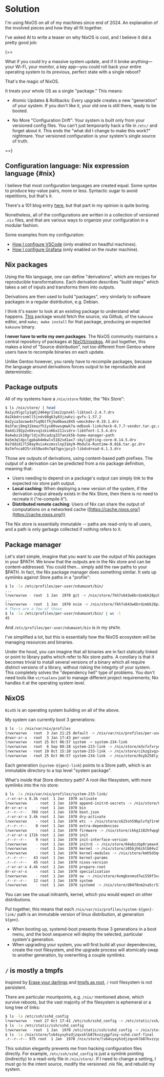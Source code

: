 # Solution

I'm using NixOS on all of my machines since end of 2024. An explanation of the involved pieces and
how they all fit together.

I've asked AI to write a teaser on why NixOS is cool, and I believe it did a pretty good job:

{==

What if you could try a massive system update, and if it broke anything—your Wi-Fi, your monitor, a
key app—you could roll back your entire operating system to its previous, perfect state with a
single reboot?

That's the magic of NixOS.

It treats your whole OS as a single "package." This means:

- Atomic Updates & Rollbacks: Every upgrade creates a new "generation" of your system. If you don't
  like it, your old one is still there, ready to be booted.

- No More "Configuration Drift": Your system is built only from your versioned config files. You
  can't just temporarily hack a file in `/etc/` and forget about it. This ends the "what did I
  change to make this work?" nightmare. Your versioned configuration is your system's single source
  of truth.

==}

## Configuration language: Nix expression language {#nix}

I believe that most configuration languages are created equal. Some syntax to produce key-value
pairs, more or less. Syntactic sugar to avoid repetitions, but that's it.

There's a 101 blog entry [here](https://www.christophercoverdale.com/blog/nix-101-part-1/), but that
part in my opinion is quite boring.

Nonetheless, all of the configurations are written in a collection of versioned `.nix` files, and
that are various ways to organize your configuration in a modular fashion.

Some examples from my configuration:

- [How I configure VSCode](https://github.com/nicdumz/nix-config/blob/main/nix/modules/home/apps/vscode/default.nix)
  (only enabled on headful machines).
- [How I configure Grafana](https://github.com/nicdumz/nix-config/blob/main/nix/modules/nixos/services/observability/grafana/default.nix)
  (only enabled on the router machine).

## Nix packages

Using the Nix language, one can define "derivations", which are recipes for reproducible
transformations. Each derivation describes "build steps" which takes a set of inputs and transforms
them into outputs.

Derivations are then used to build "packages", very similarly to software packages in a regular
distribution, e.g. Debian.

I think it's easier to look at an existing package to understand what happens.
[This](https://github.com/NixOS/nixpkgs/blob/4ea513ffb46058baad9cd921c5cee04fea30944c/pkgs/applications/editors/kakoune/default.nix)
package would fetch the source, via Github, of the `kakoune` editor, and `make; make install` for
that package, producing an expected `kakoune` binary.

**I never have to write my own packages**. The NixOS community maintains a central repository of
packages at [NixOS/nixpkgs](https://github.com/NixOS/nixpkgs). All put together, this makes a kind
of "Source distribution", not too different from Gentoo where users have to recompile binaries on
each update.

Unlike Gentoo however, you rarely have to recompile packages, because the language around
derivations forces output to be reproducible and deterministic:

## Package outputs

All of my systems have a `/nix/store` folder, the "Nix Store":

```sh title="Inside the Nix Store"
$ ls /nix/store/ | head
0a1yz9lgzly1qdj2464gr1lmz2zpnxkl-libtool-2.4.7.drv
0a2kbdrcsnmll5jndv98g63y83jzwhzi-gvfs-1.57.2
0a2yia3avaw4n7sq9blfhjkw9bwaz845-umockdev-0.19.1.drv
0a3facj8mq31kmazfh1ys00vwsqmwk7a-mdbook-linkcheck-0.7.7-vendor.tar.gz.drv
0a4di192p2vbkvvq1skin6bx211vidrx-libXfont-1.5.4.drv
0a4wbzik10grldjx3hcadzg337anzk5b-home-manager-path
0a5m3qldpclgpbak4mkwlv5182sd1ax7-skylighting-core-0.14.5.drv
0a7ddzdi7l58ay9vix4xzmvslnp31my9-Module-Runtime-0.016.tar.gz.drv
0a7mfnca025rzk58ws0n7q47qpvjpcy3-libdvdread-6.1.3.drv
```

Those are outputs of derivations, using content-based path prefixes. The output of a derivation can
be predicted from a nix package definition, meaning that:

- Users needing to depend on a package's output can simply link to the expected nix store path
  output.
- **Local caching**: When deploying a new version of the system, if the derivation output already
  exists in the Nix Store, then there is no need to recreate it ("re-compile it").
- **Distributed remote caching**: Users of Nix can share the output of computations on a networked
  cache ([https://cache.nixos.org/](https://cache.nixos.org/))

The Nix store is essentially immutable -- paths are read-only to all users, and a path is only
garbage collected if nothing refers to it.

## Package manager

Let's start simple, imagine that you want to use the output of Nix packages in your $PATH. We know
that the outputs are in the Nix store and can be content-addressed. You could then... simply add the
raw paths to your $PATH. In fact, the Nix package manager does something similar. It sets up
symlinks against Store paths in a "profile":

```sh title="User (PATH) profiles"
$ ls -la /etc/profiles/per-user/ndumazet/bin/
...
lrwxrwxrwx - root  1 Jan  1970 git -> /nix/store/7kh7s643w6brdzmbk28pzk5z13zgcbax-home-manager-path/bin/git
...
lrwxrwxrwx - root  1 Jan  1970 nvim -> /nix/store/7kh7s643w6brdzmbk28pzk5z13zgcbax-home-manager-path/bin/nvim
# There are a few of those
$ ls -la /etc/profiles/per-user/ndumazet/bin/ | wc -l
45
```

And `/etc/profiles/per-user/ndumazet/bin` is in my `$PATH`.

I've simplified a lot, but this is essentially how the NixOS ecosystem will be managing resources
and binaries.

Under the hood, you can imagine that all binaries are in fact statically linked or point to library
paths which refer to Nix store paths. A corollary is that it becomes trivial to install several
versions of a binary which all require distinct versions of a library, without risking the integrity
of your system. This completely solves the "dependency hell" type of problems. You don't need tools
like `virtualenv` just to manage different project requirements; Nix handles it at the operating
system level.

## NixOS

`NixOS` is an operating system building on all of the above.

My system can currently boot 3 generations:

```sh title="System profiles"
$ ls -la /nix/var/nix/profiles
lrwxrwxrwx - root  3 Jan 21:25 default -> /nix/var/nix/profiles/per-user/root/profile
drwxr-xr-x - root  3 Jan 17:43 per-user
lrwxrwxrwx - root 25 Oct 06:57 system -> system-234-link
lrwxrwxrwx - root  6 Sep 08:28 system-223-link -> /nix/store/m3x7xfxrydw8kamk31ky3vgs567daibx-nixos-system-bistannix-25.05.20250904.fe83bbd
lrwxrwxrwx - root 19 Oct 15:10 system-233-link -> /nix/store/cihzg1vqz4m0g16w8lkglvbb9vjvm2i3-nixos-system-bistannix-25.05.20251016.98ff3f9-flake.20251019.e7299b0
lrwxrwxrwx - root 25 Oct 06:57 system-234-link -> /nix/store/0syb258lyj0kfamd7i7kwi0r98b99vrj-nixos-system-bistannix-25.05.20251021.481cf55-flake.20251023.0febaec
```

Each generation (`system-${gen}-link`) points to a Store path, which is an immutable directory to a
top level "system package".

What's inside that Store directory path? A root-like filesystem, with more symlinks into the nix
store:

```sh title="Inside a profile"
$ ls -la /nix/var/nix/profiles/system-233-link/
.r-xr-xr-x 8.3k root  1 Jan  1970 activate
lrwxrwxrwx    - root  1 Jan  1970 append-initrd-secrets -> /nix/store/854r1y7ds8gpb590ykp80pp8abxvh8rz-append-initrd-secrets/bin/append-initrd-secrets
dr-xr-xr-x    - root  1 Jan  1970 bin
.r--r--r--  789 root  1 Jan  1970 boot.json
.r-xr-xr-x 3.4k root  1 Jan  1970 dry-activate
lrwxrwxrwx    - root  1 Jan  1970 etc -> /nix/store/x625sh59bplvfq71rmh93i5mi762fc9a-etc/etc
.r--r--r--    0 root  1 Jan  1970 extra-dependencies
lrwxrwxrwx    - root  1 Jan  1970 firmware -> /nix/store/ikkg1182hfwpghgh3afp16nmw3q3zclr-firmware/lib/firmware
.r-xr-xr-x 172k root  1 Jan  1970 init
.r--r--r--    9 root  1 Jan  1970 init-interface-version
lrwxrwxrwx    - root  1 Jan  1970 initrd -> /nix/store/04abzzbp0rymax41i7qgwrrlqvwh8ajl-initrd-linux-6.12.53/initrd
lrwxrwxrwx    - root  1 Jan  1970 kernel -> /nix/store/z05bjh6ihlb04v2l1id59baxk1qdxpdz-linux-6.12.53/bzImage
lrwxrwxrwx    - root  1 Jan  1970 kernel-modules -> /nix/store/kmh5d3qv20n5l4y96q63agjf552a5xmi-linux-6.12.53-modules
.r--r--r--   43 root  1 Jan  1970 kernel-params
.r--r--r--   45 root  1 Jan  1970 nixos-version
.r-xr-xr-x 4.4k root  1 Jan  1970 prepare-root
dr-xr-xr-x    - root  1 Jan  1970 specialisation
lrwxrwxrwx    - root  1 Jan  1970 sw -> /nix/store/4vmgbxnmsd7wi550f3va9m48shadqrwv-system-path
.r--r--r--   12 root  1 Jan  1970 system
lrwxrwxrwx    - root  1 Jan  1970 systemd -> /nix/store/d84f8nm2na5cr53m4jk0qk2mj7lgr9fx-systemd-257.9
```

You can see the usual initramfs, kernel, which you would expect on other distributions.

Put together, this means that each `/nix/var/nix/profiles/system-${gen}-link/` path is an immutable
version of linux distribution, at generation `${gen}`.

- When booting up, systemd-boot presents those 3 generations in a boot menu, and the boot sequence
  will deploy the selected, particular system's generation.
- When upgrading your system, you will first build all your dependencies, create the root
  filesystem, and the upgrade process will atomically swap to another generation, by overwriting a
  couple symlinks.

## `/` is mostly a tmpfs

Inspired by [Erase your darlings](https://grahamc.com/blog/erase-your-darlings/) and
[tmpfs as root](https://elis.nu/blog/2020/05/nixos-tmpfs-as-root/), `/` root filesystem is not
persistent.

There are particular mountpoints, e.g. `/nix/` mentioned above, which survive reboots, but the vast
majority of the filesystem is ephemeral or a long tree of links:

```sh title="Where is sshd_config"
$ ls -la /etc/ssh/sshd_config
lrwxrwxrwx - root 27 Oct 17:41 /etc/ssh/sshd_config -> /etc/static/ssh/sshd_config
$ ls -la /etc/static/ssh/sshd_config
lrwxrwxrwx - root  1 Jan  1970 /etc/static/ssh/sshd_config -> /nix/store/lvb4syxyhzdjzqvxklb87kvzzygpfiny-sshd.conf-final
$ ls -la /nix/store/lvb4syxyhzdjzqvxklb87kvzzygpfiny-sshd.conf-final
.r--r--r-- 975 root  1 Jan  1970 /nix/store/lvb4syxyhzdjzqvxklb87kvzzygpfiny-sshd.conf-final
```

This solution elegantly prevents me from hacking configuration files directly. For example,
`/etc/ssh/sshd_config` is just a symlink pointing (indirectly) to a read-only file in `/nix/store/`.
If I need to change a setting, I must go to the intent source, modify the versioned .nix file, and
rebuild my system.
